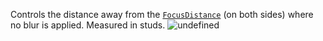 Controls the distance away from the
[`FocusDistance`](https://create.roblox.com/docs/reference/engine/classes/DepthOfFieldEffect#FocusDistance) (on both sides)
where no blur is applied. Measured in studs.
![undefined](https://prod.docsiteassets.roblox.com/assets/legacy/DepthOfField-Diagram.svg)